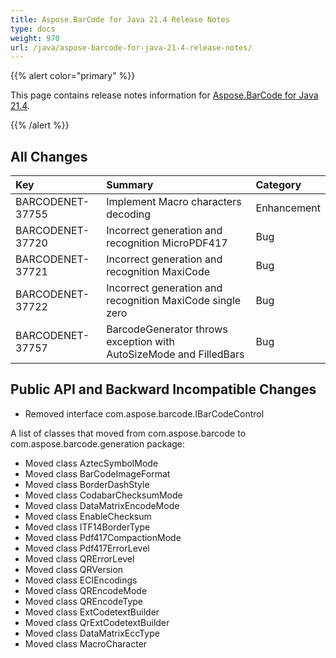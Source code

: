 ```yaml
---
title: Aspose.BarCode for Java 21.4 Release Notes
type: docs
weight: 970
url: /java/aspose-barcode-for-java-21-4-release-notes/
---
```


{{% alert color="primary" %}}

This page contains release notes information for [Aspose.BarCode for Java 21.4](https://downloads.aspose.com/barcode/java/new-releases/aspose.barcode-for-java-21.4/).

{{% /alert %}}
## **All Changes**

|**Key**|**Summary**|**Category**|
| :- | :- | :- |
|BARCODENET-37755|Implement Macro characters decoding|Enhancement|
|BARCODENET-37720|Incorrect generation and recognition MicroPDF417|Bug|
|BARCODENET-37721|Incorrect generation and recognition MaxiCode|Bug|
|BARCODENET-37722|Incorrect generation and recognition MaxiCode single zero|Bug|
|BARCODENET-37757|BarcodeGenerator throws exception with AutoSizeMode and FilledBars|Bug|


## **Public API and Backward Incompatible Changes**
- Removed interface com.aspose.barcode.IBarCodeControl

A list of classes that moved from com.aspose.barcode to com.aspose.barcode.generation package:
- Moved class AztecSymbolMode
- Moved class BarCodeImageFormat
- Moved class BorderDashStyle
- Moved class CodabarChecksumMode
- Moved class DataMatrixEncodeMode
- Moved class EnableChecksum
- Moved class ITF14BorderType
- Moved class Pdf417CompactionMode
- Moved class Pdf417ErrorLevel
- Moved class QRErrorLevel
- Moved class QRVersion
- Moved class ECIEncodings
- Moved class QREncodeMode
- Moved class QREncodeType
- Moved class ExtCodetextBuilder
- Moved class QrExtCodetextBuilder
- Moved class DataMatrixEccType
- Moved class MacroCharacter


